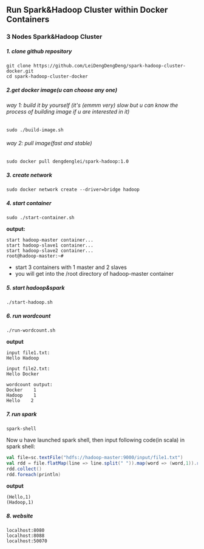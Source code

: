 ## Run Spark&Hadoop Cluster within Docker Containers

### 3 Nodes Spark&Hadoop Cluster

##### 1. clone github repository

```
git clone https://github.com/LeiDengDengDeng/spark-hadoop-cluster-docker.git
cd spark-hadoop-cluster-docker
```

##### 2.get docker image(u can choose any one)

###### way 1: build it by yourself (it's (emmm very) slow but u can know the process of building image if u are interested in it)

```
sudo ./build-image.sh
```

###### way 2: pull image(fast and stable)

```
sudo docker pull dengdenglei/spark-hadoop:1.0
```

##### 3. create network

```
sudo docker network create --driver=bridge hadoop
```

##### 4. start container

```
sudo ./start-container.sh
```

**output:**

```
start hadoop-master container...
start hadoop-slave1 container...
start hadoop-slave2 container...
root@hadoop-master:~# 
```
- start 3 containers with 1 master and 2 slaves
- you will get into the /root directory of hadoop-master container

##### 5. start hadoop&spark

```
./start-hadoop.sh
```

##### 6. run wordcount

```
./run-wordcount.sh
```

**output**

```
input file1.txt:
Hello Hadoop

input file2.txt:
Hello Docker

wordcount output:
Docker    1
Hadoop    1
Hello    2
```

##### 7. run spark

```
spark-shell
```

Now u have launched spark shell, then input following code(in scala) in spark shell:

```scala
val file=sc.textFile("hdfs://hadoop-master:9000/input/file1.txt")
val rdd = file.flatMap(line => line.split(" ")).map(word => (word,1)).reduceByKey(_+_)
rdd.collect()
rdd.foreach(println)
```

**output**

```
(Hello,1)
(Hadoop,1)
```

##### 8. website
```
localhost:8080
localhost:8088
localhost:50070
```

